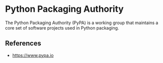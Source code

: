 # Python Packaging Authority

The Python Packaging Authority (PyPA) is a working group that maintains a core set of software projects used in Python packaging.

## References

- https://www.pypa.io

